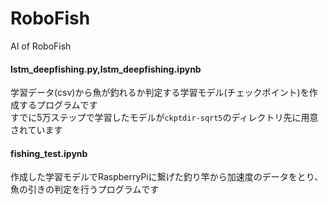 # RoboFish

AI of RoboFish

#### lstm_deepfishing.py,lstm_deepfishing.ipynb
学習データ(csv)から魚が釣れるか判定する学習モデル(チェックポイント)を作成するプログラムです  
すでに5万ステップで学習したモデルが`ckptdir-sqrt5`のディレクトリ先に用意されています

#### fishing_test.ipynb
作成した学習モデルでRaspberryPiに繋げた釣り竿から加速度のデータをとり、魚の引きの判定を行うプログラムです
